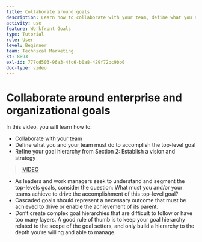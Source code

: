```yaml
---
title: Collaborate around goals
description: Learn how to collaborate with your team, define what you and your team must do to accomplish the top-level goal, and refine your goal hierarchy.
activity: use
feature: Workfront Goals
type: Tutorial
role: User
level: Beginner
team: Technical Marketing
kt: 8893
exl-id: 777cd503-96a3-4fc6-b0a8-429f72bc9bb0
doc-type: video
---
```

# Collaborate around enterprise and organizational goals

In this video, you will learn how to:

* Collaborate with your team
* Define what you and your team must do to accomplish the top-level goal
* Refine your goal hierarchy from Section 2: Establish a vision and strategy

>[!VIDEO](https://video.tv.adobe.com/v/335187/?quality=12)

<!--
Pro-tips graphic
-->

* As leaders and work managers seek to understand and segment the top-levels goals, consider the question: What must you and/or your teams achieve to drive the accomplishment of this top-level goal?
* Cascaded goals should represent a necessary outcome that must be achieved to drive or enable the achievement of its parent.
* Don’t create complex goal hierarchies that are difficult to follow or have too many layers. A good rule of thumb is to keep your goal hierarchy related to the scope of the goal setters, and only build a hierarchy to the depth you’re willing and able to manage.
